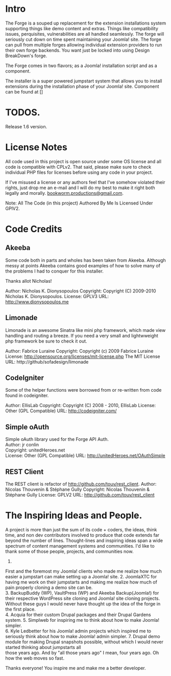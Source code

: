 # Intro

The Forge is a souped up replacement for the extension installations system supporting things like demo content and extras. Things like compatibility issues, perquisites, vulnerabilities are all handled seamlessly. The forge will seriously cut down on time spent maintaining your Joomla! site. The forge can pull from multiple forges allowing individual extension providers to run their own forge backends. You want just be locked into using Design BreakDown's forge. 

The Forge comes in two flavors; as a Joomla! installation script and as a component.

The installer is a super powered jumpstart system that allows you to install extensions during the installation phase of your Joomla! site. Component can be found at [] 

# TODOS.

Release 1.6 version.

# License Notes
All code used in this project is open source under some OS license and all code is compatible with CPLv2. 
That said, please make sure to check individual PHP files for licenses before using any code in your project.   

If I've misused a license or any authors feel that I've somehow violated their rights, just drop me an e-mail and I will do my
best to make it right both legally and morally. bookworm.productions@gmail.com.

Note: All The Code (in this project) Authored By Me Is Licensed Under GPlV2.

# Code Credits    
     
Akeeba
---------------   
Some code both in parts and wholes has been taken from Akeeba. 
Although messy at points Akeeba contains good examples of how to solve many of the problems I had to conquer for this installer.

Thanks allot Nicholas! 

Author: Nicholas K. Dionysopoulos
Copyright: Copyright (C) 2009-2010 Nicholas K. Dionysopoulos. 
License: GPLV3
URL: http://www.dionysopoulos.me   

Limonade
-------- 
Limonade is an awesome Sinatra like mini php framework, which made view handling and routing a breeze.
If you need a very small and lightwweight php framework be sure to check it out.

Author: Fabrice Luraine
Copyright: Copyright (c) 2009 Fabrice Luraine 
License: http://opensource.org/licenses/mit-license.php The MIT License
URL: http://github/sofadesign/limonade    

CodeIgniter
----------- 
Some of the helper functions were borrowed from or re-written from code found in codeigniter.

Author: EllisLab
Copyright: Copyright (C) 2008 - 2010, EllisLab 
License: Other (GPL Compatible)
URL: http://codeigniter.com/     

Simple oAuth
------------
Simple oAuth library used for the Forge API Auth.  
Author: jr conlin  
Copyright: unitedHeroes.net    
License: Other (GPL Compatible)
URL: http://unitedHeroes.net/OAuthSimple    

REST Client
-----------
The REST client is refactor of http://github.com/touv/rest_client. 
Author: Nicolas Thouvenin & Stéphane Gully 
Copyright: Nicolas Thouvenin & Stéphane Gully 
License: GPLV2
URL: http://github.com/touv/rest_client

# The Inspiring Ideas and People. 

A project is more than just the sum of its code + coders, the ideas, think time, and non dev contributors involved to produce
that code extends far beyond the number of lines. Thought-lines and inspiring ideas span a wide spectrum of content management
systems and communities. I'd like to thank some of those people, projects, and communities now.

1.
  First and the foremost my Joomla! clients who made me realize how much easier a jumpstart can make setting up a Joomla! site.
2.
  JoomlaXTC for having me work on their jumpstarts and making me realize how much of pain properly cloning a demo site can be.  
3. 
  BackupBuddy (WP), VaultPress (WP) and Akeeba Backup(Joomla!) for their respective WordPress site cloning and Joomla! site cloning projects.   
  Without these guys I would never have thought up the idea of the forge in the first place.         
4. 
  Acquia for their custom Drupal packages and their Drupal Gardens system.
5.
  Simplweb for inspiring me to think about how to make Joomla! simpler.     
6. 
  Kyle Ledbetter for his Joomla! admin projects which inspired me to seriously think about how to make Joomla! admin simpler.
7.
  Drupal demo module for making Drupal snapshots possible, without which I would never started thinking about jumpstarts all  
  those years ago. And by "all those years ago" I mean, four years ago. Oh how the web moves so fast.

Thanks everyone! You inspire me and make me a better developer.